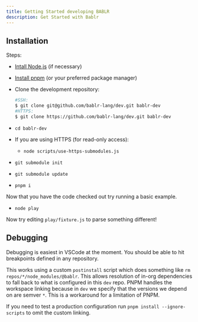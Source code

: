 ```yaml
---
title: Getting Started developing BABLR
description: Get Started with Bablr
---
```


## Installation

Steps:

-   [Intall Node.js](https://nodejs.org/en/download/) (if necessary)
-   [Install pnpm](https://pnpm.io/installation) (or your preferred package manager)

-   Clone the development repository:
    ```bash
    #SSH:
    $ git clone git@github.com/bablr-lang/dev.git bablr-dev
    #HTTPS:
    $ git clone https://github.com/bablr-lang/dev.git bablr-dev
    ```
-   `cd bablr-dev`
-   If you are using HTTPS (for read-only access):
    -   `node scripts/use-https-submodules.js`
-   `git submodule init`
-   `git submodule update`
-   `pnpm i`

Now that you have the code checked out try running a basic example.

-   `node play`

Now try editing `play/fixture.js` to parse something different!

## Debugging

Debugging is easiest in VSCode at the moment. You should be able to hit breakpoints defined in any repository.

This works using a custom `postinstall` script which does something like `rm repos/*/node_modules/@bablr`. This allows resolution of in-org dependencies to fall back to what is configured in this `dev` repo. PNPM handles the workspace linking because in `dev` we specify that the versions we depend on are semver `*`. This is a workaround for a limitation of PNPM.

If you need to test a production configuration run `pnpm install --ignore-scripts` to omit the custom linking.
